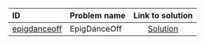 | ID | Problem name | Link to solution |
|:---|:---|:---:|
| [epigdanceoff](https://open.kattis.com/problems/epigdanceoff) | EpigDanceOff | [Solution](https://github.com/versenyi98/kattis-solutions/tree/main/solutions/EpigDanceOff)|

